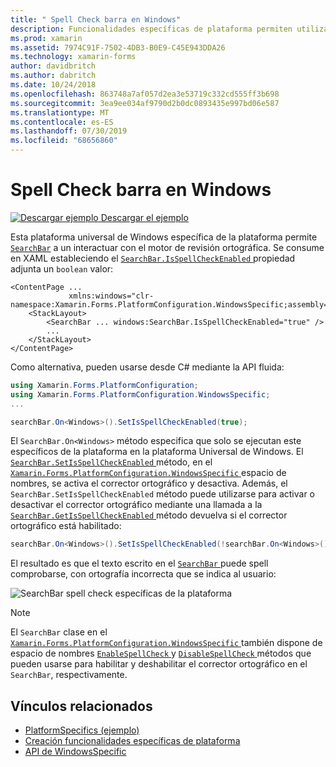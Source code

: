 ```yaml
---
title: " Spell Check barra en Windows"
description: Funcionalidades específicas de plataforma permiten utilizar la funcionalidad que solo está disponible en una plataforma concreta, sin necesidad de implementar los representadores personalizados o los efectos. En este artículo se explica cómo consumir la plataforma específica de Windows que permite a un barra interactuar con el motor de revisión ortográfica.
ms.prod: xamarin
ms.assetid: 7974C91F-7502-4DB3-B0E9-C45E943DDA26
ms.technology: xamarin-forms
author: davidbritch
ms.author: dabritch
ms.date: 10/24/2018
ms.openlocfilehash: 863748a7af057d2ea3e53719c332cd555ff3b698
ms.sourcegitcommit: 3ea9ee034af9790d2b0dc0893435e997bd06e587
ms.translationtype: MT
ms.contentlocale: es-ES
ms.lasthandoff: 07/30/2019
ms.locfileid: "68656860"
---
```

# <a name="searchbar-spell-check-on-windows"></a>Spell Check barra en Windows

[![Descargar ejemplo](~/media/shared/download.png) Descargar el ejemplo](https://docs.microsoft.com/samples/xamarin/xamarin-forms-samples/userinterface-platformspecifics)

Esta plataforma universal de Windows específica de la plataforma permite [`SearchBar`](xref:Xamarin.Forms.SearchBar) a un interactuar con el motor de revisión ortográfica. Se consume en XAML estableciendo el [ `SearchBar.IsSpellCheckEnabled` ](xref:Xamarin.Forms.PlatformConfiguration.WindowsSpecific.SearchBar.IsSpellCheckEnabledProperty) propiedad adjunta un `boolean` valor:

```xaml
<ContentPage ...
             xmlns:windows="clr-namespace:Xamarin.Forms.PlatformConfiguration.WindowsSpecific;assembly=Xamarin.Forms.Core">
    <StackLayout>
        <SearchBar ... windows:SearchBar.IsSpellCheckEnabled="true" />
        ...
    </StackLayout>
</ContentPage>
```

Como alternativa, pueden usarse desde C# mediante la API fluida:

```csharp
using Xamarin.Forms.PlatformConfiguration;
using Xamarin.Forms.PlatformConfiguration.WindowsSpecific;
...

searchBar.On<Windows>().SetIsSpellCheckEnabled(true);
```

El `SearchBar.On<Windows>` método especifica que solo se ejecutan este específicos de la plataforma en la plataforma Universal de Windows. El [ `SearchBar.SetIsSpellCheckEnabled` ](xref:Xamarin.Forms.PlatformConfiguration.WindowsSpecific.SearchBar.SetIsSpellCheckEnabled(Xamarin.Forms.IPlatformElementConfiguration{Xamarin.Forms.PlatformConfiguration.Windows,Xamarin.Forms.SearchBar},System.Boolean)) método, en el [ `Xamarin.Forms.PlatformConfiguration.WindowsSpecific` ](xref:Xamarin.Forms.PlatformConfiguration.WindowsSpecific) espacio de nombres, se activa el corrector ortográfico y desactiva. Además, el `SearchBar.SetIsSpellCheckEnabled` método puede utilizarse para activar o desactivar el corrector ortográfico mediante una llamada a la [ `SearchBar.GetIsSpellCheckEnabled` ](xref:Xamarin.Forms.PlatformConfiguration.WindowsSpecific.SearchBar.GetIsSpellCheckEnabled(Xamarin.Forms.IPlatformElementConfiguration{Xamarin.Forms.PlatformConfiguration.Windows,Xamarin.Forms.SearchBar})) método devuelva si el corrector ortográfico está habilitado:

```csharp
searchBar.On<Windows>().SetIsSpellCheckEnabled(!searchBar.On<Windows>().GetIsSpellCheckEnabled());
```

El resultado es que el texto escrito en el [ `SearchBar` ](xref:Xamarin.Forms.SearchBar) puede spell comprobarse, con ortografía incorrecta que se indica al usuario:

![SearchBar spell check específicas de la plataforma](searchbar-spell-check-images/searchbar-spellcheck.png "SearchBar spell check específicas de la plataforma")

> [!NOTE]
> El `SearchBar` clase en el [ `Xamarin.Forms.PlatformConfiguration.WindowsSpecific` ](xref:Xamarin.Forms.PlatformConfiguration.WindowsSpecific) también dispone de espacio de nombres [ `EnableSpellCheck` ](xref:Xamarin.Forms.PlatformConfiguration.WindowsSpecific.SearchBar.EnableSpellCheck*) y [ `DisableSpellCheck` ](xre:Xamarin.Forms.PlatformConfiguration.WindowsSpecific.SearchBar.DisableSpellCheck*) métodos que pueden usarse para habilitar y deshabilitar el corrector ortográfico en el `SearchBar`, respectivamente.

## <a name="related-links"></a>Vínculos relacionados

- [PlatformSpecifics (ejemplo)](https://docs.microsoft.com/samples/xamarin/xamarin-forms-samples/userinterface-platformspecifics)
- [Creación funcionalidades específicas de plataforma](~/xamarin-forms/platform/platform-specifics/index.md#creating-platform-specifics)
- [API de WindowsSpecific](xref:Xamarin.Forms.PlatformConfiguration.WindowsSpecific)
